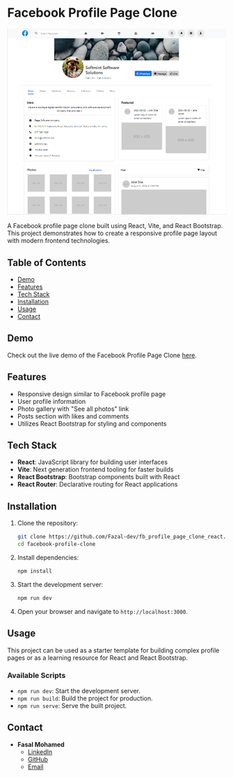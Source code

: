 # Facebook Profile Page Clone

![Facebook Profile Clone Screenshot](./public/screenshots/homepage.PNG)

A Facebook profile page clone built using React, Vite, and React Bootstrap. This project demonstrates how to create a responsive profile page layout with modern frontend technologies.

## Table of Contents

- [Demo](#demo)
- [Features](#features)
- [Tech Stack](#tech-stack)
- [Installation](#installation)
- [Usage](#usage)
- [Contact](#contact)

## Demo

Check out the live demo of the Facebook Profile Page Clone [here](https://your-demo-link.com).

## Features

- Responsive design similar to Facebook profile page
- User profile information
- Photo gallery with "See all photos" link
- Posts section with likes and comments
- Utilizes React Bootstrap for styling and components

## Tech Stack

- **React**: JavaScript library for building user interfaces
- **Vite**: Next generation frontend tooling for faster builds
- **React Bootstrap**: Bootstrap components built with React
- **React Router**: Declarative routing for React applications

## Installation

1. Clone the repository:

   ```bash
   git clone https://github.com/Fazal-dev/fb_profile_page_clone_react.git
   cd facebook-profile-clone
   ```

2. Install dependencies:

   ```bash
   npm install
   ```

3. Start the development server:

   ```bash
   npm run dev
   ```

4. Open your browser and navigate to `http://localhost:3000`.

## Usage

This project can be used as a starter template for building complex profile pages or as a learning resource for React and React Bootstrap.

### Available Scripts

- `npm run dev`: Start the development server.
- `npm run build`: Build the project for production.
- `npm run serve`: Serve the built project.

## Contact

- **Fasal Mohamed**
  - [LinkedIn](https://www.linkedin.com/in/fazalmuhamed/)
  - [GitHub](https://github.com/Fazal-dev)
  - [Email](mailto:mfazal404@gmail.com)
